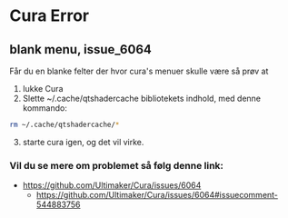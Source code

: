 # Cura Error
## blank menu,  issue_6064 
Får du en blanke felter der hvor cura's menuer skulle være så prøv at   
1. lukke Cura
2. Slette  ~/.cache/qtshadercache bibliotekets indhold, med denne kommando:
```bash
rm ~/.cache/qtshadercache/*
```
3. starte cura igen, og det vil virke.
### Vil du se mere om problemet så følg denne link: 
* https://github.com/Ultimaker/Cura/issues/6064  
  * https://github.com/Ultimaker/Cura/issues/6064#issuecomment-544883756